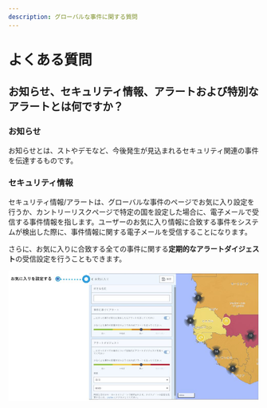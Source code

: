 ```yaml
---
description: グローバルな事件に関する質問
---
```


# よくある質問

## お知らせ、セキュリティ情報、アラートおよび特別なアラートとは何ですか？

### お知らせ

お知らせとは、ストやデモなど、今後発生が見込まれるセキュリティ関連の事件を伝達するものです。

### セキュリティ情報

セキュリティ情報/アラートは、グローバルな事件のページでお気に入り設定を行うか、カントリーリスクページで特定の国を設定した場合に、電子メールで受信する事件情報を指します。ユーザーのお気に入り情報に合致する事件をシステムが検出した際に、事件情報に関する電子メールを受信することになります。

さらに、お気に入りに合致する全ての事件に関する**定期的なアラートダイジェスト**の受信設定を行うこともできます。

![](../.gitbook/assets/global-events-faq.jpg)



